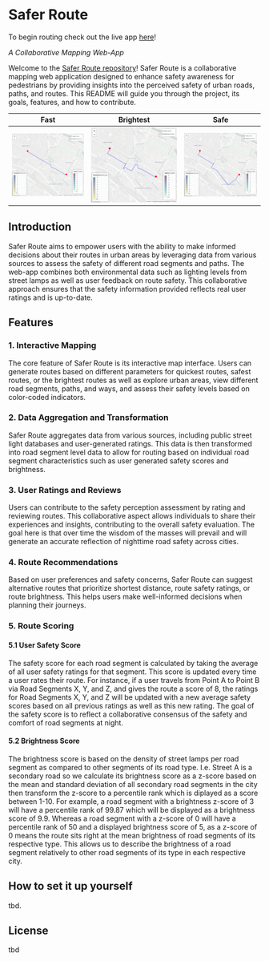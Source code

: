 # Safer Route

To begin routing check out the live app [here](http://lemberg.geog.uni-heidelberg.de:3838/)!


_A Collaborative Mapping Web-App_

Welcome to the [Safer Route repository](https://github.com/GIScience/Safer-Route)! Safer Route is a collaborative mapping web application designed to enhance safety awareness for pedestrians by providing insights into the perceived safety of urban roads, paths, and routes. This README will guide you through the project, its goals, features, and how to contribute.

| Fast | Brightest | Safe |
|---|---|---|
|![Mannheim example for a fastest route](https://github.com/GIScience/Safer-Route/blob/main/aux/fast_route.png)|![Mannheim example for a safer route](https://github.com/GIScience/Safer-Route/blob/main/aux/safer_route.png)|![Mannheim example for an updated safer route](https://github.com/GIScience/Safer-Route/blob/main/aux/updated_safer_route.png)|

## Introduction

Safer Route aims to empower users with the ability to make informed decisions about their routes in urban areas by leveraging data from various sources to assess the safety of different road segments and paths. The web-app combines both environmental data such as lighting levels from street lamps as well as user feedback on route safety. This collaborative approach ensures that the safety information provided reflects real user ratings and is up-to-date.


## Features

### 1. Interactive Mapping

The core feature of Safer Route is its interactive map interface. Users can generate routes based on different parameters for quickest routes, safest routes, or the brightest routes as well as explore urban areas, view different road segments, paths, and ways, and assess their safety levels based on color-coded indicators. 

### 2. Data Aggregation and Transformation

Safer Route aggregates data from various sources, including public street light databases and user-generated ratings. This data is then transformed into road segment level data to allow for routing based on individual road segment characteristics such as user generated safety scores and brightness. 

### 3. User Ratings and Reviews

Users can contribute to the safety perception assessment by rating and reviewing routes. This collaborative aspect allows individuals to share their experiences and insights, contributing to the overall safety evaluation. The goal here is that over time the wisdom of the masses will prevail and will generate an accurate reflection of nighttime road safety across cities.

### 4. Route Recommendations

Based on user preferences and safety concerns, Safer Route can suggest alternative routes that prioritize shortest distance, route safety ratings, or route brightness. This helps users make well-informed decisions when planning their journeys.

### 5. Route Scoring

#### 5.1 User Safety Score

The safety score for each road segment is calculated by taking the average of all user safety ratings for that segment. This score is updated every time a user rates their route. For instance, if a user travels from Point A to Point B via Road Segments X, Y, and Z, and gives the route a score of 8, the ratings for Road Segments X, Y, and Z will be updated with a new average safety scores based on all previous ratings as well as this new rating. The goal of the safety score is to reflect a collaborative consensus of the safety and comfort of road segments at night. 

#### 5.2 Brightness Score

The brightness score is based on the density of street lamps per road segment as compared to other segments of its road type. I.e. Street A is a secondary road so we calculate its brightness score as a z-score based on the mean and standard deviation of all secondary road segments in the city then transform the z-score to a percentile rank which is diplayed as a score between 1-10. For example, a road segment with a brightness z-score of 3 will have a percentile rank of 99.87 which will be displayed as a brightness score of 9.9. Whereas a road segment with a z-score of 0 will have a percentile rank of 50 and a displayed brightness score of 5, as a z-score of 0 means the route sits right at the mean brightness of road segments of its respective type. This allows us to describe the brightness of a road segment relatively to other road segments of its type in each respective city. 

## How to set it up yourself

tbd.

## License

tbd 

